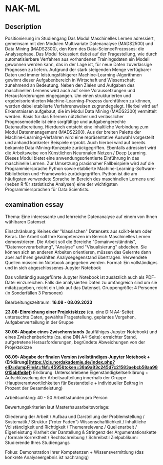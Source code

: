 # NAK-ML

## Description
Positionierung im Studiengang
Das Modul Maschinelles Lernen adressiert, gemeinsam mit den Modulen Multivariate Datenanalyse (MADS2500) und Data Mining (MADS2300), den Kern des Data-ScienceProzosses: die Analysephase. 
Das Modul fokussiert dabei auf der Fragestellung, wie durch automatisierbare Verfahren aus vorhandenen Trainingsdaten ein Modell gewonnen werden kann, das in der Lage ist, für neue Daten zuverlässige Prognosen zu liefern. 
Aufgrund der stark steigenden Menge verfügbarer Daten und immer leistungsfähigerer Machine-Learning-Algorithmen gewinnt dieser Aufgabenbereich in Wirtschaft und Wissenschaft zunehmend an Bedeutung.
Neben den Zielen und Aufgaben des maschinellen Lernens wird auch auf seine Voraussetzungen und Herausforderungen eingegangen. 
Um einen strukturierten und ergebnisorientierten Machine-Learning-Prozess durchführen zu können, werden dabei etablierte Verfahrensweisen zugrundegelegt. 
Hierbei wird auf Erkenntnissen aufgebaut, die im Modul Data Mining (MADS2300) vermittelt werden. Basis für das Erlernen nützlicher und verlässlicher Prognosemodelle ist eine sorgfältige und aufgabengerechte Datenaufbereitung. 
Hierdurch entsteht eine inhaltliche Verbindung zum Modul Datenmanagement (MADS2200). 
Aus der breiten Palette der Machine-Learning-Verfahren wird eine repräsentative Auswahl vorgestellt und anhand konkreter Beispiele erprobt. 
Auch hierbei wird auf bereits bekannte Data-Mining-Konzepte zurückgegriffen. 
Ebenfalls adressiert wird die Arbeitsweise von Künstlichen Neuronalen Netzen / Deep Learning.
Dieses Modul bietet eine anwendungsorientierte Einführung in das maschinelle Lernen.
Zur Umsetzung praxisnaher Fallbeispiele wird auf die Programmiersprache Python sowie
etablierte Machine-Learning-Software-Bibliotheken und -Frameworks zurückgegriffen. 
Python ist die am häufigsten verwendete Sprache im Bereich des maschinellen Lernens und (neben R für statistische Analysen) eine der wichtigsten Programmiersprachen für Data Scientists.

## examination essay

Thema: Eine interessante und lehrreiche Datenanalyse auf einem von Ihnen wählbaren Datenset

Einschränkung: Keines der "klassischen" Datensets aus scikit-learn oder Keras.
Die Arbeit soll Ihre Kompetenzen im Bereich Maschinelles Lernen demonstrieren.
Die Arbeit soll die Bereiche "Domainverständnis", "Datenvorverarbeitung", "Analyse" und "Visualisierung" abdecken.
Sie können sich an anderen Arbeiten orientieren, müssen das Gelernte dann aber auf Ihren gewählten Analysegegenstand übertragen.
Verwendete Quellen müssen im Notebook angegeben werden.
Format: Ein vollständiges und in sich abgeschlossenes Jupyter Notebook

Das vollständig ausgeführte Jupyter Notebook ist zusätzlich auch als PDF-Datei einzureichen. 
Falls die analysierten Daten zu umfangreich sind um sie mitabzugeben, reicht ein Link auf das Datenset.
Gruppengröße: 4 Personen (in Sonderfällen 3 Personen)

Bearbeitungszeitraum: **16.08 - 08.09.2023**

**23.08: Einreichung einer Projektskizze** (ca. eine DIN A4-Seite): untersuchte Daten, gewählte Fragestellung, geplantes Vorgehen, Aufgabenverteilung in der Gruppe 

**30.08: Abgabe eines Zwischenstands** (lauffähiges Jupyter Notebook) und eines Zwischenberichts (ca. eine DIN A4-Seite): erreichter Stand, aufgetretene Herausforderungen, begründete Abweichungen von der Projektskizze 

**08.09: Abgabe der finalen Version (vollständiges Jupyter Notebook + (Erklärung)[https://cis.nordakademie.de/index.php?eID=dumpFile&t=f&f=4595&token=38a9a83c245d7c21583aebcb58aa98015abffe8e])**
Erklärung: Unterschriebene Eigenständigkeitserklärung + Aufschlüsselung der Arbeitsaufteilung innerhalb der Gruppe (Hauptverantwortlichkeiten für Bestandteile + individueller Beitrag in Prozent der Gesamtleistung)

Arbeitsumfang: 40 - 50 Arbeitsstunden pro Person

Bewertungskriterien laut Masterhausarbeitsvorlage:

Gliederung der Arbeit / Aufbau und Darstellung der Problemstellung / Systematik / Struktur ("roter Faden")
Wissenschaftlichkeit / Inhaltliche Vollständigkeit und Richtigkeit / Themenrelevanz / Quellenarbeit / Eigenleistung 
Klarheit der Darstellung & Stringenz der Argumentationskette / formale Korrektheit / Rechtschreibung / Schreibstil
Zielpublikum: Studierende Ihres Studiengangs

Fokus: Demonstration Ihrer Kompetenzen + Wissensvermittlung (das konkrete Analyseergebnis ist nachrangig)